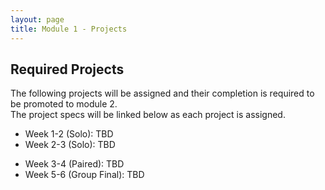 ```yaml
---
layout: page
title: Module 1 - Projects
---
```


## Required Projects
The following projects will be assigned and their completion is required to be promoted to module 2.  
The project specs will be linked below as each project is assigned.


<!-- Week 1 (Ungraded): [Credit Check](./credit_check.markdown)-->
<!-- Alternate between Flash Cards and War or Peace for repeaters -->
<!-- Week 1-2 (Solo): [War or Peace](./war_or_peace/)-->
- Week 1-2 (Solo): TBD <!--: [Flash Cards](./flashcards/) -->
- Week 2-3 (Solo): TBD <!--[DMV](./dmv/)-->
<!-- Option to add more advanced option with Connect Four as other pair project -->
<!-- - Week 3-4 (Paired): [Battleship](./battleship/) or [Connect Four)(./connect_four) -->
- Week 3-4 (Paired): TBD <!-- [Battleship](./battleship/)-->
- Week 5-6 (Group Final): TBD <!--[Futbol](./futbol_pd/) -->

